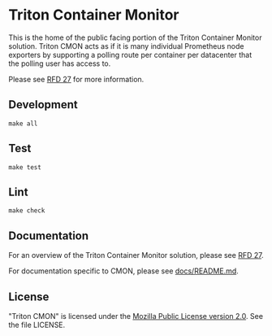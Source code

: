 <!--
    This Source Code Form is subject to the terms of the Mozilla Public
    License, v. 2.0. If a copy of the MPL was not distributed with this
    file, You can obtain one at http://mozilla.org/MPL/2.0/.
-->

<!--
    Copyright (c) 2016, Joyent, Inc.
-->

# Triton Container Monitor

This is the home of the public facing portion of the Triton Container
Monitor solution. Triton CMON acts as if it is many individual Prometheus
node exporters by supporting a polling route per container per datacenter
that the polling user has access to.

Please see
[RFD 27](https://github.com/joyent/rfd/blob/master/rfd/0027/README.md#) for more
information.

## Development

```
make all
```

## Test

```
make test
```

## Lint

```
make check
```
## Documentation

For an overview of the Triton Container Monitor solution, please see
[RFD 27](https://github.com/joyent/rfd/blob/master/rfd/0027/README.md#).

For documentation specific to CMON, please see
[docs/README.md](docs/README.md).

## License

"Triton CMON" is licensed under the
[Mozilla Public License version 2.0](http://mozilla.org/MPL/2.0/).
See the file LICENSE.
